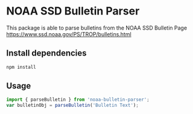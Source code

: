 # NOAA SSD Bulletin Parser

This package is able to parse bulletins from the NOAA SSD Bulletin Page
https://www.ssd.noaa.gov/PS/TROP/bulletins.html

## Install dependencies

```bash
npm install
```

## Usage

```javascript
import { parseBulletin } from 'noaa-bulletin-parser';
var bulletinObj = parseBulletin('Bulletin Text');
```